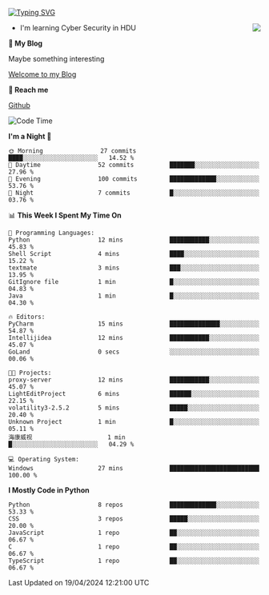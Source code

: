 [![Typing SVG](https://readme-typing-svg.herokuapp.com?font=Fira+Code&pause=1000&random=false&width=450&height=60&lines=Hello+%F0%9F%91%8B%F0%9F%8F%BB;I'm+JBNRZ)](https://git.io/typing-svg)

<a href="#">
  <img align="right" src="https://github-readme-stats.vercel.app/api?username=JBNRZ&show_icons=true&bg_color=15,f2f7fd,E0EAFC" />
</a>

- I'm learning Cyber Security in HDU

 **🌱 My Blog**

Maybe something interesting

[Welcome to my Blog](https://jbnrz.com.cn/)

 **💬 Reach me** 

[Github](https://github.com/JBNRZ)


<!--START_SECTION:waka-->
![Code Time](http://img.shields.io/badge/Code%20Time-422%20hrs%2030%20mins-blue)

**I'm a Night 🦉** 

```text
🌞 Morning                27 commits          ████░░░░░░░░░░░░░░░░░░░░░   14.52 % 
🌆 Daytime                52 commits          ███████░░░░░░░░░░░░░░░░░░   27.96 % 
🌃 Evening                100 commits         █████████████░░░░░░░░░░░░   53.76 % 
🌙 Night                  7 commits           █░░░░░░░░░░░░░░░░░░░░░░░░   03.76 % 
```


📊 **This Week I Spent My Time On** 

```text
💬 Programming Languages: 
Python                   12 mins             ███████████░░░░░░░░░░░░░░   45.83 % 
Shell Script             4 mins              ████░░░░░░░░░░░░░░░░░░░░░   15.22 % 
textmate                 3 mins              ███░░░░░░░░░░░░░░░░░░░░░░   13.95 % 
GitIgnore file           1 min               █░░░░░░░░░░░░░░░░░░░░░░░░   04.83 % 
Java                     1 min               █░░░░░░░░░░░░░░░░░░░░░░░░   04.30 % 

🔥 Editors: 
PyCharm                  15 mins             ██████████████░░░░░░░░░░░   54.87 % 
Intellijidea             12 mins             ███████████░░░░░░░░░░░░░░   45.07 % 
GoLand                   0 secs              ░░░░░░░░░░░░░░░░░░░░░░░░░   00.06 % 

🐱‍💻 Projects: 
proxy-server             12 mins             ███████████░░░░░░░░░░░░░░   45.07 % 
LightEditProject         6 mins              ██████░░░░░░░░░░░░░░░░░░░   22.15 % 
volatility3-2.5.2        5 mins              █████░░░░░░░░░░░░░░░░░░░░   20.40 % 
Unknown Project          1 min               █░░░░░░░░░░░░░░░░░░░░░░░░   05.11 % 
海康威视                     1 min               █░░░░░░░░░░░░░░░░░░░░░░░░   04.29 % 

💻 Operating System: 
Windows                  27 mins             █████████████████████████   100.00 % 
```

**I Mostly Code in Python** 

```text
Python                   8 repos             █████████████░░░░░░░░░░░░   53.33 % 
CSS                      3 repos             █████░░░░░░░░░░░░░░░░░░░░   20.00 % 
JavaScript               1 repo              ██░░░░░░░░░░░░░░░░░░░░░░░   06.67 % 
C                        1 repo              ██░░░░░░░░░░░░░░░░░░░░░░░   06.67 % 
TypeScript               1 repo              ██░░░░░░░░░░░░░░░░░░░░░░░   06.67 % 
```




 Last Updated on 19/04/2024 12:21:00 UTC
<!--END_SECTION:waka-->

